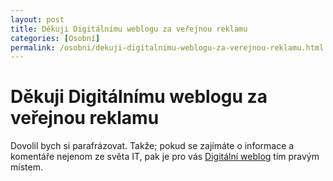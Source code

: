 ```yaml
---
layout: post
title: Děkuji Digitálnímu weblogu za veřejnou reklamu
categories: [Osobní]
permalink: /osobni/dekuji-digitalnimu-weblogu-za-verejnou-reklamu.html
---
```

# Děkuji Digitálnímu weblogu za veřejnou reklamu

Dovolil bych si parafrázovat. Takže; pokud se zajímáte o informace a komentáře nejenom ze světa IT, pak je pro vás [Digitální weblog](http://niky.continue.cz/02/index.shtml) tím pravým místem.

